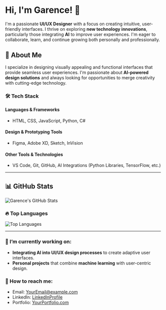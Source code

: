 # Hi, I'm Garence! 👋

I'm a passionate **UI/UX Designer** with a focus on creating intuitive, user-friendly interfaces. I thrive on exploring **new technology innovations**, particularly those integrating **AI** to improve user experiences. I'm eager to collaborate, learn, and continue growing both personally and professionally.

## 🚀 About Me

I specialize in designing visually appealing and functional interfaces that provide seamless user experiences. I'm passionate about **AI-powered design solutions** and always looking for opportunities to merge creativity with cutting-edge technology.

### 🛠️ Tech Stack

#### **Languages & Frameworks**
- HTML, CSS, JavaScript, Python, C#

#### **Design & Prototyping Tools**
- Figma, Adobe XD, Sketch, InVision

#### **Other Tools & Technologies**
- VS Code, Git, GitHub, AI Integrations (Python Libraries, TensorFlow, etc.)

---

## 📊 GitHub Stats

![Garence's GitHub Stats](https://github-readme-stats.vercel.app/api?username=garencewong&show_icons=true&theme=dracula)

### 🔥 Top Languages
![Top Languages](https://github-readme-stats.vercel.app/api/top-langs/?username=garencewong&layout=compact)

---

### 🌱 I’m currently working on:
- **Integrating AI into UI/UX design processes** to create adaptive user interfaces.
- **Personal projects** that combine **machine learning** with user-centric design.
  
### 💬 How to reach me:
- Email: [YourEmail@example.com](mailto:youremail@example.com)
- LinkedIn: [LinkedInProfile](https://www.linkedin.com/in/your-profile)
- Portfolio: [YourPortfolio.com](https://yourportfolio.com)

<!--
**GarenceWong/GarenceWong** is a ✨ _special_ ✨ repository because its `README.md` (this file) appears on your GitHub profile.

Here are some ideas to get you started:

- 🔭 I’m currently working on ...
- 🌱 I’m currently learning ...
- 👯 I’m looking to collaborate on ...
- 🤔 I’m looking for help with ...
- 💬 Ask me about ...
- 📫 How to reach me: ...
- 😄 Pronouns: ...
- ⚡ Fun fact: ...
-->
